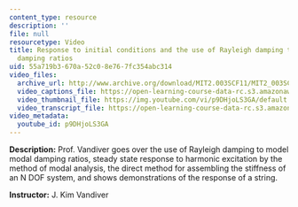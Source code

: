 ```yaml
---
content_type: resource
description: ''
file: null
resourcetype: Video
title: Response to initial conditions and the use of Rayleigh damping to model modal
  damping ratios
uid: 55a719b3-670a-52c0-8e76-7fc354abc314
video_files:
  archive_url: http://www.archive.org/download/MIT2.003SCF11/MIT2_003SCF11_lec25_300k.mp4
  video_captions_file: https://open-learning-course-data-rc.s3.amazonaws.com/2-003sc-engineering-dynamics-fall-2011/edcd8e29688a5bfcb527faa7a58ffff6_p9DHjoLS3GA.vtt
  video_thumbnail_file: https://img.youtube.com/vi/p9DHjoLS3GA/default.jpg
  video_transcript_file: https://open-learning-course-data-rc.s3.amazonaws.com/2-003sc-engineering-dynamics-fall-2011/d4b1c63173f0e360c84f7fadcb98fb9a_p9DHjoLS3GA.pdf
video_metadata:
  youtube_id: p9DHjoLS3GA
---
```


**Description:** Prof. Vandiver goes over the use of Rayleigh damping to model modal damping ratios, steady state response to harmonic excitation by the method of modal analysis, the direct method for assembling the stiffness of an N DOF system, and shows demonstrations of the response of a string.

**Instructor:** J. Kim Vandiver